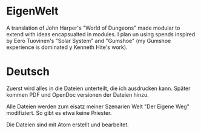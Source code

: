 # EigenWelt
A translation of John Harper's "World of Dungeons" made modular to extend with ideas encapsualted in modules. I plan un using spends inspired by Eero Tuovinen's "Solar System" and "Gumshoe" (my Gumshoe experience is dominated y Kenneth Hite's work).

# Deutsch
Zuerst wird alles in die Dateien unterteilt, die ich ausdrucken kann. Später kommen PDF und OpenDoc versionen der Dateien hinzu.

Alle Dateien werden zum eisatz meiner Szenarien Welt "Der Eigene Weg" modifiziert. So gibt es etwa keine Priester.

Die Dateien sind mit Atom erstellt und bearbeitet.
